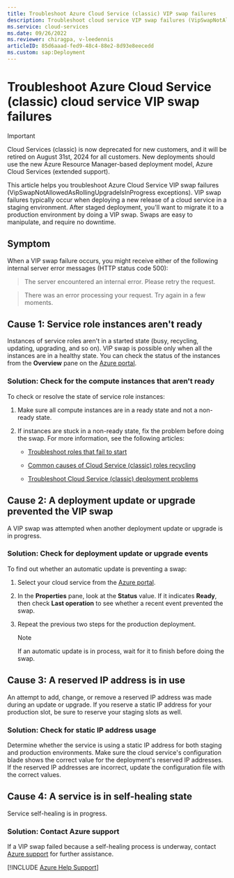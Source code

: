 ```yaml
---
title: Troubleshoot Azure Cloud Service (classic) VIP swap failures
description: Troubleshoot cloud service VIP swap failures (VipSwapNotAllowedAsRollingUpgradeIsInProgress exceptions) in Azure Cloud Service (classic).
ms.service: cloud-services
ms.date: 09/26/2022
ms.reviewer: chiragpa, v-leedennis
articleID: 85d6aaad-fed9-48c4-88e2-8d93e8eecedd
ms.custom: sap:Deployment
---
```

# Troubleshoot Azure Cloud Service (classic) cloud service VIP swap failures

> [!IMPORTANT]
> Cloud Services (classic) is now deprecated for new customers, and it will be retired on August 31st, 2024 for all customers. New deployments should use the new Azure Resource Manager-based deployment model, Azure Cloud Services (extended support).

This article helps you troubleshoot Azure Cloud Service VIP swap failures (VipSwapNotAllowedAsRollingUpgradeIsInProgress exceptions). VIP swap failures typically occur when deploying a new release of a cloud service in a staging environment. After staged deployment, you'll want to migrate it to a production environment by doing a VIP swap. Swaps are easy to manipulate, and require no downtime.

## Symptom

When a VIP swap failure occurs, you might receive either of the following internal server error messages (HTTP status code 500):

> The server encountered an internal error. Please retry the request.

> There was an error processing your request. Try again in a few moments.

## Cause 1: Service role instances aren't ready

Instances of service roles aren't in a started state (busy, recycling, updating, upgrading, and so on). VIP swap is possible only when all the instances are in a healthy state. You can check the status of the instances from the **Overview** pane on the [Azure portal](https://portal.azure.com).

### Solution: Check for the compute instances that aren't ready

To check or resolve the state of service role instances:

1. Make sure all compute instances are in a ready state and not a non-ready state.

1. If instances are stuck in a non-ready state, fix the problem before doing the swap. For more information, see the following articles:

    - [Troubleshoot roles that fail to start](../extended/role-startup-failure.md)

    - [Common causes of Cloud Service (classic) roles recycling](/azure/cloud-services/cloud-services-troubleshoot-common-issues-which-cause-roles-recycle)

    - [Troubleshoot Cloud Service (classic) deployment problems](/azure/cloud-services/cloud-services-troubleshoot-deployment-problems)

## Cause 2: A deployment update or upgrade prevented the VIP swap

A VIP swap was attempted when another deployment update or upgrade is in progress.

### Solution: Check for deployment update or upgrade events

To find out whether an automatic update is preventing a swap:

1. Select your cloud service from the [Azure portal](https://portal.azure.com).

1. In the **Properties** pane, look at the **Status** value. If it indicates **Ready**, then check **Last operation** to see whether a recent event prevented the swap.

1. Repeat the previous two steps for the production deployment.

    > [!NOTE]
    > If an automatic update is in process, wait for it to finish before doing the swap.

## Cause 3: A reserved IP address is in use

An attempt to add, change, or remove a reserved IP address was made during an update or upgrade. If you reserve a static IP address for your production slot, be sure to reserve your staging slots as well.

### Solution: Check for static IP address usage

Determine whether the service is using a static IP address for both staging and production environments. Make sure the cloud service's configuration blade shows the correct value for the deployment's reserved IP addresses. If the reserved IP addresses are incorrect, update the configuration file with the correct values.

## Cause 4: A service is in self-healing state

Service self-healing is in progress.

### Solution: Contact Azure support

If a VIP swap failed because a self-healing process is underway, contact [Azure support](https://azure.microsoft.com/support/options/) for further assistance.

[!INCLUDE [Azure Help Support](../../../../includes/azure-help-support.md)]
